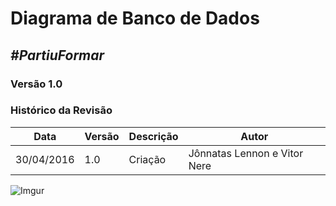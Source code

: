 # **Diagrama de Banco de Dados**

##  ***#PartiuFormar***

### **Versão 1.0**

### Histórico da Revisão
Data|Versão|Descrição|Autor
-----|------|---------|-------
30/04/2016|1.0|Criação| Jônnatas Lennon e Vitor Nere
![Imgur](http://i.imgur.com/wYyHD9Y.png)